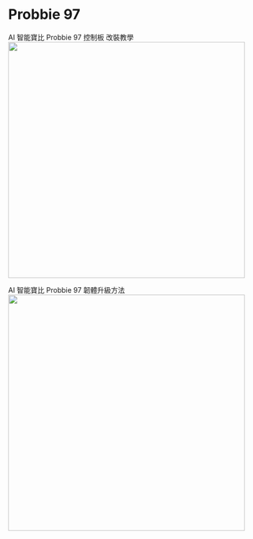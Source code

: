 # Probbie 97

AI 智能寶比 Probbie 97 控制板 改裝教學<br>
<a href='https://youtu.be/D_4KxkLMUWo'><img width=480 src='http://img.youtube.com/vi/D_4KxkLMUWo/0.jpg'/></a><br>

AI 智能寶比 Probbie 97 韌體升級方法<br>
<a href='https://youtu.be/y6qMFpBJFG4'><img width=480 src='http://img.youtube.com/vi/y6qMFpBJFG4/0.jpg'/></a><br>
